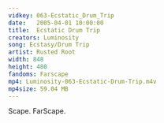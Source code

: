 ```yaml
---
vidkey: 063-Ecstatic_Drum_Trip
date:   2005-04-01 10:00:00
title:  Ecstatic Drum Trip
creators: Luminosity
song: Ecstasy/Drum Trip
artist: Rusted Root
width: 848
height: 480
fandoms: Farscape
mp4: Luminosity-063-Ecstatic-Drum-Trip.m4v
mp4size: 59.04 MB
---
```


  <div>
  Scape. FarScape.
  </div>
  